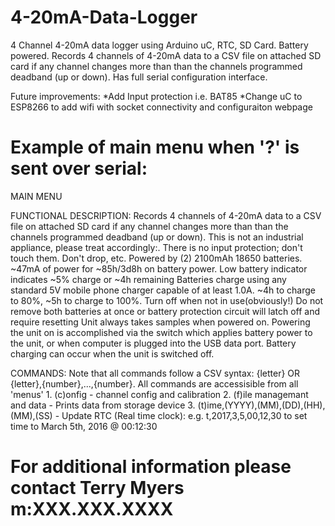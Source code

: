 # 4-20mA-Data-Logger
4 Channel 4-20mA data logger using Arduino uC, RTC, SD Card.  Battery powered. Records 4 channels of 4-20mA data to a CSV file on attached SD card if any channel changes more than than the channels programmed deadband (up or down).  Has full serial configuration interface.

Future improvements:
*Add Input protection i.e. BAT85
*Change uC to ESP8266 to add wifi with socket connectivity and configuraiton webpage


Example of main menu when '?' is sent over serial:
==================================================================
MAIN MENU

FUNCTIONAL DESCRIPTION:
	Records 4 channels of 4-20mA data to a CSV file on attached SD card if any channel changes more than than the channels programmed deadband (up or down).
	This is not an industrial appliance, please treat accordingly:.  There is no input protection; don't touch them.  Don't drop, etc.
	Powered by (2) 2100mAh 18650 batteries. ~47mA of power for ~85h/3d8h on battery power. Low battery indicator indicates ~5% charge or ~4h remaining
	Batteries charge using any standard 5V mobile phone charger capable of at least 1.0A.  ~4h to charge to 80%, ~5h to charge to 100%. Turn off when not in use(obviously!)
	Do not remove both batteries at once or battery protection circuit will latch off and require resetting
	Unit always takes samples when powered on.  Powering the unit on is accomplished via the switch which applies battery power to the unit, or
	   when computer is plugged into the USB data port.  Battery charging can occur when the unit is switched off.
	

COMMANDS:
Note that all commands follow a CSV syntax: {letter} OR {letter},{number},...,{number}.  All commands are accessisible from all 'menus'
	1. (c)onfig - channel config and calibration
	2. (f)ile managemant and data - Prints data from storage device
	3. (t)ime,(YYYY),(MM),(DD),(HH),(MM),(SS) - Update RTC (Real time clock): e.g. t,2017,3,5,00,12,30 to set time to March 5th, 2016 @ 00:12:30

For additional information please contact Terry Myers m:XXX.XXX.XXXX
==================================================================

